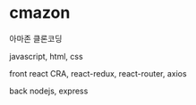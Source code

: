 # cmazon
아마존 클론코딩

javascript, html, css

front
react CRA, react-redux, react-router, axios

back
nodejs, express
